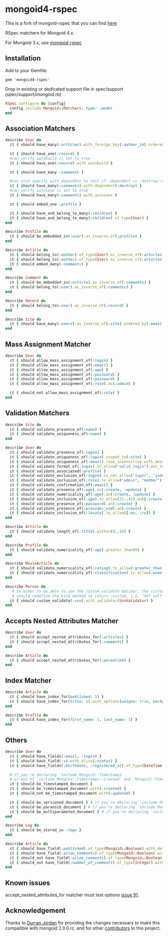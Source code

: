 mongoid4-rspec
=

This is a fork of mongoid-rspec that you can find [here](https://github.com/evansagge/mongoid-rspec)

RSpec matchers for Mongoid 4.x.

For Mongoid 3.x, use [mongoid-rspec](http://rubygems.org/gems/mongoid-rspec)

Installation
-
Add to your Gemfile

    gem 'mongoid4-rspec'

Drop in existing or dedicated support file in spec/support (spec/support/mongoid.rb)

```ruby
RSpec.configure do |config|
  config.include Mongoid::Matchers, type: :model
end
```

Association Matchers
-

```ruby
describe User do
  it { should have_many(:articles).with_foreign_key(:author_id).ordered_by(:title) }

  it { should have_one(:record) }
  #can verify autobuild is set to true
  it { should have_one(:record).with_autobuild }

  it { should have_many :comments }

  #can also specify with_dependent to test if :dependent => :destroy/:destroy_all/:delete is set
  it { should have_many(:comments).with_dependent(:destroy) }
  #can verify autosave is set to true
  it { should have_many(:comments).with_autosave }

  it { should embed_one :profile }

  it { should have_and_belong_to_many(:children) }
  it { should have_and_belong_to_many(:children).of_type(User) }
end

describe Profile do
  it { should be_embedded_in(:user).as_inverse_of(:profile) }
end

describe Article do
  it { should belong_to(:author).of_type(User).as_inverse_of(:articles) }
  it { should belong_to(:author).of_type(User).as_inverse_of(:articles).with_index }
  it { should embed_many(:comments) }
end

describe Comment do
  it { should be_embedded_in(:article).as_inverse_of(:comments) }
  it { should belong_to(:user).as_inverse_of(:comments) }
end

describe Record do
  it { should belong_to(:user).as_inverse_of(:record) }
end

describe Site do
  it { should have_many(:users).as_inverse_of(:site).ordered_by(:email.asc) }
end
```

Mass Assignment Matcher
-

```ruby
describe User do
  it { should allow_mass_assignment_of(:login) }
  it { should allow_mass_assignment_of(:email) }
  it { should allow_mass_assignment_of(:age) }
  it { should allow_mass_assignment_of(:password) }
  it { should allow_mass_assignment_of(:password) }
  it { should allow_mass_assignment_of(:role).as(:admin) }

  it { should_not allow_mass_assignment_of(:role) }
end
```

Validation Matchers
-

```ruby
describe Site do
  it { should validate_presence_of(:name) }
  it { should validate_uniqueness_of(:name) }
end

describe User do
  it { should validate_presence_of(:login) }
  it { should validate_uniqueness_of(:login).scoped_to(:site) }
  it { should validate_uniqueness_of(:email).case_insensitive.with_message("is already taken") }
  it { should validate_format_of(:login).to_allow("valid_login").not_to_allow("invalid login") }
  it { should validate_associated(:profile) }
  it { should validate_exclusion_of(:login).to_not_allow("super", "index", "edit") }
  it { should validate_inclusion_of(:role).to_allow("admin", "member") }
  it { should validate_confirmation_of(:email) }
  it { should validate_presence_of(:age).on(:create, :update) }
  it { should validate_numericality_of(:age).on(:create, :update) }
  it { should validate_inclusion_of(:age).to_allow(23..42).on([:create, :update]) }
  it { should validate_presence_of(:password).on(:create) }
  it { should validate_presence_of(:provider_uid).on(:create) }
  it { should validate_inclusion_of(:locale).to_allow([:en, :ru]) }
end

describe Article do
  it { should validate_length_of(:title).within(8..16) }
end

describe Profile do
  it { should validate_numericality_of(:age).greater_than(0) }
end

describe MovieArticle do
  it { should validate_numericality_of(:rating).to_allow(:greater_than => 0).less_than_or_equal_to(5) }
  it { should validate_numericality_of(:classification).to_allow(:even => true, :only_integer => true, :nil => false) }
end

describe Person do
   # in order to be able to use the custom_validate matcher, the custom validator class (in this case SsnValidator)
   # should redefine the kind method to return :custom, i.e. "def self.kind() :custom end"
  it { should custom_validate(:ssn).with_validator(SsnValidator) }
end
```

Accepts Nested Attributes Matcher
-

```ruby
describe User do
  it { should accept_nested_attributes_for(:articles) }
  it { should accept_nested_attributes_for(:comments) }
end

describe Article do
  it { should accept_nested_attributes_for(:permalink) }
end
```

Index Matcher
-

```ruby
describe Article do
  it { should have_index_for(published: 1) }
  it { should have_index_for(title: 1).with_options(unique: true, background: true) }
end

describe Profile do
  it { should have_index_for(first_name: 1, last_name: 1) }
end
```

Others
-

```ruby
describe User do
  it { should have_fields(:email, :login) }
  it { should have_field(:s).with_alias(:status) }
  it { should have_fields(:birthdate, :registered_at).of_type(DateTime) }

  # if you're declaring 'include Mongoid::Timestamps'
  # or any of 'include Mongoid::Timestamps::Created' and 'Mongoid::Timestamps::Updated'
  it { should be_timestamped_document }
  it { should be_timestamped_document.with(:created) }
  it { should_not be_timestamped_document.with(:updated) }

  it { should be_versioned_document } # if you're declaring `include Mongoid::Versioning`
  it { should be_paranoid_document } # if you're declaring `include Mongoid::Paranoia`
  it { should be_multiparameted_document } # if you're declaring `include Mongoid::MultiParameterAttributes`
end

describe Log do
  it { should be_stored_in :logs }
end

describe Article do
  it { should have_field(:published).of_type(Mongoid::Boolean).with_default_value_of(false) }
  it { should have_field(:allow_comments).of_type(Mongoid::Boolean).with_default_value_of(true) }
  it { should_not have_field(:allow_comments).of_type(Mongoid::Boolean).with_default_value_of(false) }
  it { should_not have_field(:number_of_comments).of_type(Integer).with_default_value_of(1) }
end
```

Known issues
-

accept_nested_attributes_for matcher must test options [issue 91](https://github.com/evansagge/mongoid-rspec/issues/91).

Acknowledgement
-
Thanks to [Durran Jordan](https://github.com/durran) for providing the changes necessary to make
this compatible with mongoid 2.0.0.rc, and for other [contributors](https://github.com/evansagge/mongoid-rspec/contributors)
to this project.

